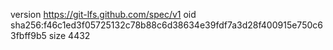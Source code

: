 version https://git-lfs.github.com/spec/v1
oid sha256:f46c1ed3f05725132c78b88c6d38634e39fdf7a3d28f400915e750c63fbff9b5
size 4432
